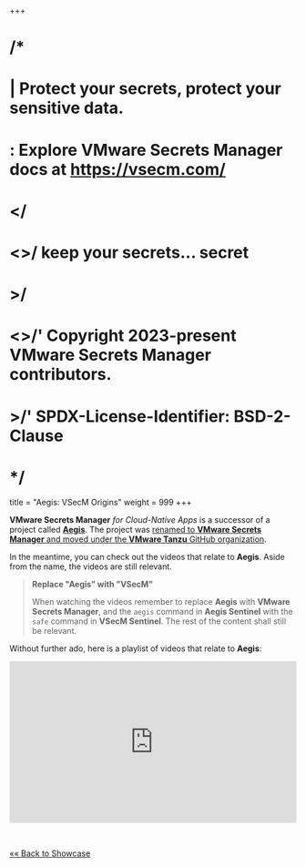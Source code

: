 +++
# /*
# |    Protect your secrets, protect your sensitive data.
# :    Explore VMware Secrets Manager docs at https://vsecm.com/
# </
# <>/  keep your secrets... secret
# >/
# <>/' Copyright 2023-present VMware Secrets Manager contributors.
# >/'  SPDX-License-Identifier: BSD-2-Clause
# */

title = "Aegis: VSecM Origins"
weight = 999
+++

**VMware Secrets Manager** *for Cloud-Native Apps* is a successor of
a project called [**Aegis**][aegis]. The project was [renamed to
**VMware Secrets Manager** and moved under the **VMware Tanzu** GitHub
organization][vsecm].

[aegis]: https://github.com/shieldworks/aegis "Aegis"
[vsecm]: https://github.com/vmware-tanzu/secrets-manager "VMware Secrets Manager for Cloud-Native Apps"

In the meantime, you can check out the videos that relate to **Aegis**. Aside
from the name, the videos are still relevant.

> **Replace "Aegis" with "VSecM"**
>
> When watching the videos remember to replace **Aegis** with **VMware Secrets Manager**,
> and the `aegis` command in **Aegis Sentinel** with the `safe` command in
> **VSecM Sentinel**. The rest of the content shall still be relevant.

Without further ado, here is a playlist of videos that relate to **Aegis**:

<div style='padding:56.25% 0 0 0;position:relative;'>
  <iframe src='https://vimeo.com/showcase/10074951/embed' 
    allowfullscreen frameborder='0' 
    style='position:absolute;top:0;left:0;width:100%;height:100%;'></iframe>
</div>

<p>&nbsp;</p>

[«« Back to Showcase](@/showcase/vsecm.md)
